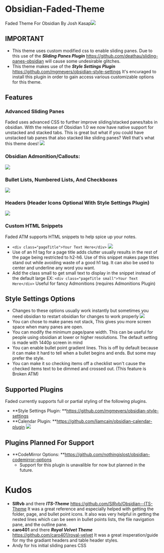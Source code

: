 # Obsidian-Faded-Theme
Faded Theme For Obsidian By Josh Kasap![](Images/Faded.png)

## IMPORTANT
- This theme uses custom modified css to enable sliding panes. Due to this use of the ***Sliding Panes Plugin*** https://github.com/deathau/sliding-panes-obsidian will cause some undesirable glitches.
- This theme makes use of the ***Style Settings Plugin*** https://github.com/mgmeyers/obsidian-style-settings It's encuraged to install this plugin in order to gain access various customizable options for this theme.
## Features 
### Advanced Sliding Panes
Faded uses advanced CSS to further improve sliding/stacked panes/tabs in obsidian. With the release of Obsidian 1.0 we now have native support for unstacked and stacked tabs. This is great but what if you could have unstacked tab panes that also stacked like sliding panes? Well that's what this theme does! ![](Images/AdvancedSlidingPanesLayouts.png)
### Obsidian Admonition/Callouts:
![](Images/Admonition.png)
### Bullet Lists, Numbered Lists, And Checkboxes
![](Images/ListsAndCheckboxes.png)
### Headers (Header Icons Optional With Style Settings Plugin)
![](Images/Headers.png)
### Custom HTML Snippets
Faded ATM supports HTML snippets to help spice up your notes. 
- `<div class="pageTitle">Your Text Here</div>` 
![](Images/pageTitle.png)
- Use of an h1 tag for a page title adds clutter usually results in the rest of the page being restricted to h2-h6. Use of this snippet makes page titles stand out while avoiding waste of a good h1 tag. It can also be used to center and underline any word you want. 
- Add the class small to get small text to display in the snippet instead of the default large EX: `<div class="pageTitle small">Your Text Here</div>` Useful for fancy Admonitions (requires Admonitions Plugin)
## Style Settings Options
- Changes to these options usually work instantly but sometimes you need obsidian to restart obsidian for changes to work properly
![](Images/StyleSettings.png)
- You can chose to make panes not stack, This gives you more screen space when many panes are open.
-  You can modify the minimum page/pane width. This can be useful for people using obsidian at lower or higher resolutions. The default setting is made with 1440p screen in mind
-  You can enable bullet point gradient lines. This is off by default because it can make it hard to tell when a bullet begins and ends. But some may prefer the style. 
-  You can make it so checking items off a checklist won't cause the checked items text to be dimmed and crossed out. (This feature is Broken ATM)
## Supported Plugins
Faded currently supports full or partial styling of the following plugins. 
- **Style Settings Plugin: **https://github.com/mgmeyers/obsidian-style-settings
- **Calendar Plugin: **https://github.com/liamcain/obsidian-calendar-plugin
![](Images/Calendar.png)
## Plugins Planned For Support
- **CodeMirror Options: **https://github.com/nothingislost/obsidian-codemirror-options
	- Support for this plugin is unavalible for now but planned in the future. 
# Kudos
- **SlRvb** and there ***ITS-Theme*** https://github.com/SlRvb/Obsidian--ITS-Theme It was a great reference and especially helped with getting the folder, page, and bullet point icons. It also was very helpful in getting the nested lines which can be seen in bullet points lists, the file navigation pane, and the outline pane. 
- **caro401** and there ***Royal Velvet Theme*** https://github.com/caro401/royal-velvet It was a great insperation/guide for my the gradiant headers and table header styles.
- Andy for his initial sliding panes CSS

